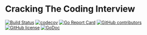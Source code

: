 Cracking The Coding Interview
==================================
[![Build Status](https://travis-ci.com/AchoArnold/cracking-the-coding-interview.svg?branch=master)](https://travis-ci.com/AchoArnold/cracking-the-coding-interview) 
[![codecov](https://codecov.io/gh/AchoArnold/cracking-the-coding-interview/branch/master/graph/badge.svg)](https://codecov.io/gh/AchoArnold/cracking-the-coding-interview) 
[![Go Report Card](https://goreportcard.com/badge/github.com/AchoArnold/cracking-the-coding-interview)](https://goreportcard.com/report/github.com/AchoArnold/cracking-the-coding-interview) 
[![GitHub contributors](https://img.shields.io/github/contributors/AchoArnold/cracking-the-coding-interview)](https://github.com/AchoArnold/cracking-the-coding-interview/graphs/contributors)
[![GitHub license](https://img.shields.io/github/license/AchoArnold/cracking-the-coding-interview?color=brightgreen)](https://github.com/AchoArnold/cracking-the-coding-interview/blob/master/LICENSE)
[![GoDoc](https://godoc.org/github.com/AchoArnold/cracking-the-coding-interview?status.svg)](https://godoc.org/github.com/AchoArnold/cracking-the-coding-interview)
